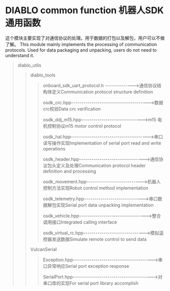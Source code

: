 # DIABLO common function 机器人SDK通用函数

​	这个模块主要实现了对通信协议的处理。用于数据的打包以及解包，用户可以不做了解。
This module mainly implements the processing of communication protocols. Used for data packaging and unpacking, users do not need to understand it.

> diablo_utils
>
> > diablo_tools
> >
> > > onboard_sdk_uart_protocol.h -------------->通信协议结构体定义Communication protocol structure definition
> > >
> > > osdk_crc.hpp-------------------------------------->数据crc校验Data crc verification
> > >
> > > osdk_ddj_m15.hpp------------------------------>m15 电机控制协议m15 motor control protocol
> > >
> > > osdk_hal.hpp-------------------------------------->串口读写操作实现Implementation of serial port read and write operations
> > >
> > > osdk_header.hpp-------------------------------->通信协议包头定义及处理Communication protocol header definition and processing
> > >
> > > osdk_movement.hpp--------------------------->机器人控制方法实现Robot control method implementation
> > >
> > > osdk_telemetry.hpp----------------------------->串口数据解包实现Serial port data unpacking implementation
> > >
> > > osdk_vehicle.hpp--------------------------------->整合调用接口Integrated calling interface
> > >
> > > osdk_virtual_rc.hpp------------------------------>模拟遥控器发送数据Simulate remote control to send data
> >
> > VulcanSerial
> > 
> > > Exception.hpp--------------------------------------->串口异常响应Serial port exception response
> > >
> > > SerialPort.hpp--------------------------------------->对串口库的实现For serial port library accomplish


